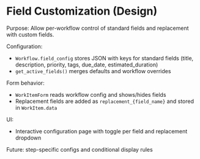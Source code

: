 # Field Customization (Design)

Purpose: Allow per-workflow control of standard fields and replacement with custom fields.

Configuration:
- `Workflow.field_config` stores JSON with keys for standard fields (title, description, priority, tags, due_date, estimated_duration)
- `get_active_fields()` merges defaults and workflow overrides

Form behavior:
- `WorkItemForm` reads workflow config and shows/hides fields
- Replacement fields are added as `replacement_{field_name}` and stored in `WorkItem.data`

UI:
- Interactive configuration page with toggle per field and replacement dropdown

Future: step-specific configs and conditional display rules
